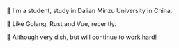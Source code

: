 👋 I'm a student, study in Dalian Minzu University in China.

👋 Like Golang, Rust and Vue, recently.

💪 Although very dish, but will continue to work hard!